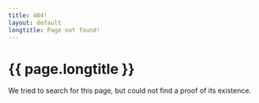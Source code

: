 ```yaml
---
title: 404!
layout: default
longtitle: Page not found!
---
```


<h1 class="display-5 mb-3 text-break">{{ page.longtitle }}</h1>

We tried to search for this page, but could not find a proof of its existence.
